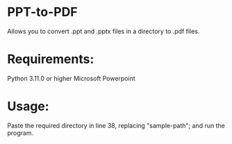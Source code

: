 # PPT-to-PDF
Allows you to convert .ppt and .pptx files in a directory to .pdf files.
# Requirements:
Python 3.11.0 or higher
Microsoft Powerpoint
# Usage:
Paste the required directory in line 38, replacing "sample-path";
and run the program. 
